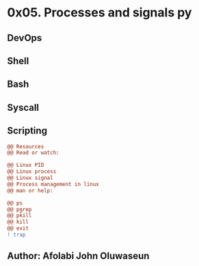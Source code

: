 # 0x05. Processes and signals py
## DevOps
## Shell
## Bash
## Syscall
## Scripting

```diff
@@ Resources
@@ Read or watch:

@@ Linux PID
@@ Linux process
@@ Linux signal
@@ Process management in linux
@@ man or help:

@@ ps
@@ pgrep
@@ pkill
@@ kill
@@ exit
! trap

```

## Author: **Afolabi John Oluwaseun**
